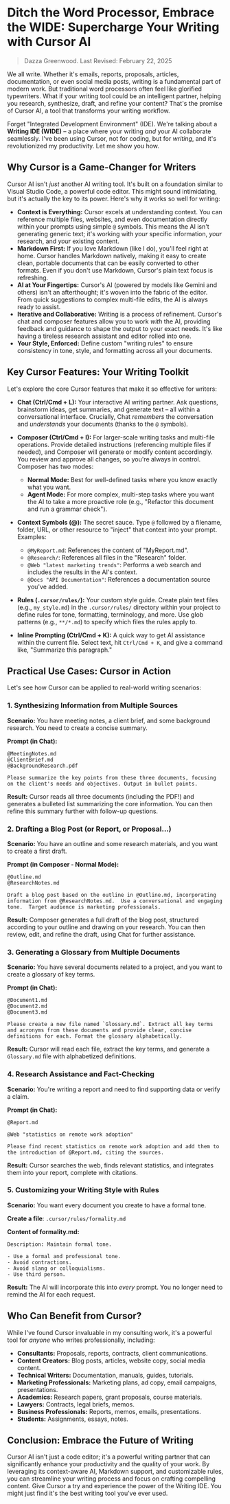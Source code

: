# Ditch the Word Processor, Embrace the WIDE: Supercharge Your Writing with Cursor AI

> Dazza Greenwood.
> Last Revised: February 22, 2025

We all write. Whether it's emails, reports, proposals, articles, documentation, or even social media posts, writing is a fundamental part of modern work. But traditional word processors often feel like glorified typewriters. What if your writing tool could be an intelligent partner, helping you research, synthesize, draft, and refine your content? That's the promise of Cursor AI, a tool that transforms your writing workflow.

Forget "Integrated Development Environment" (IDE). We're talking about a **Writing IDE (WIDE)** – a place where your writing *and* your AI collaborate seamlessly.  I've been using Cursor, not for coding, but for *writing*, and it's revolutionized my productivity.  Let me show you how.

## Why Cursor is a Game-Changer for Writers

Cursor AI isn't *just* another AI writing tool. It's built on a foundation similar to Visual Studio Code, a powerful code editor.  This might sound intimidating, but it's actually the key to its power.  Here's why it works so well for writing:

*   **Context is Everything:**  Cursor excels at understanding context. You can reference multiple files, websites, and even documentation directly within your prompts using simple `@` symbols.  This means the AI isn't generating generic text; it's working with *your* specific information, *your* research, and *your* existing content.
*   **Markdown First:** If you love Markdown (like I do), you'll feel right at home.  Cursor handles Markdown natively, making it easy to create clean, portable documents that can be easily converted to other formats.  Even if you don't use Markdown, Cursor's plain text focus is refreshing.
*   **AI at Your Fingertips:**  Cursor's AI (powered by models like Gemini and others) isn't an afterthought; it's woven into the fabric of the editor.  From quick suggestions to complex multi-file edits, the AI is always ready to assist.
*   **Iterative and Collaborative:** Writing is a process of refinement.  Cursor's chat and composer features allow you to work *with* the AI, providing feedback and guidance to shape the output to your exact needs. It's like having a tireless research assistant and editor rolled into one.
*   **Your Style, Enforced:**  Define custom "writing rules" to ensure consistency in tone, style, and formatting across all your documents.

## Key Cursor Features: Your Writing Toolkit

Let's explore the core Cursor features that make it so effective for writers:

*   **Chat (Ctrl/Cmd + L):** Your interactive AI writing partner.  Ask questions, brainstorm ideas, get summaries, and generate text – all within a conversational interface.  Crucially, Chat *remembers* the conversation and *understands* your documents (thanks to the `@` symbols).

*   **Composer (Ctrl/Cmd + I):**  For larger-scale writing tasks and multi-file operations.  Provide detailed instructions (referencing multiple files if needed), and Composer will generate or modify content accordingly.  You review and approve all changes, so you're always in control.  Composer has two modes:
    *   **Normal Mode:**  Best for well-defined tasks where you know exactly what you want.
    *   **Agent Mode:**  For more complex, multi-step tasks where you want the AI to take a more proactive role (e.g., "Refactor this document and run a grammar check").

*   **Context Symbols (@):** The secret sauce.  Type `@` followed by a filename, folder, URL, or other resource to "inject" that context into your prompt.  Examples:
    *   `@MyReport.md`:  References the content of "MyReport.md".
    *   `@Research/`:  References all files in the "Research" folder.
    *   `@Web "latest marketing trends"`:  Performs a web search and includes the results in the AI's context.
    *   `@Docs "API Documentation"`: References a documentation source you've added.

*   **Rules (`.cursor/rules/`):**  Your custom style guide.  Create plain text files (e.g., `my_style.md`) in the `.cursor/rules/` directory within your project to define rules for tone, formatting, terminology, and more.  Use glob patterns (e.g., `**/*.md`) to specify which files the rules apply to.

*   **Inline Prompting (Ctrl/Cmd + K):** A quick way to get AI assistance within the current file. Select text, hit `Ctrl/Cmd + K`, and give a command like, "Summarize this paragraph."

## Practical Use Cases: Cursor in Action

Let's see how Cursor can be applied to real-world writing scenarios:

### 1. Synthesizing Information from Multiple Sources

**Scenario:** You have meeting notes, a client brief, and some background research. You need to create a concise summary.

**Prompt (in Chat):**

```
@MeetingNotes.md
@ClientBrief.md
@BackgroundResearch.pdf

Please summarize the key points from these three documents, focusing on the client's needs and objectives. Output in bullet points.
```

**Result:** Cursor reads all three documents (including the PDF!) and generates a bulleted list summarizing the core information.  You can then refine this summary further with follow-up questions.

### 2. Drafting a Blog Post (or Report, or Proposal...)

**Scenario:** You have an outline and some research materials, and you want to create a first draft.

**Prompt (in Composer - Normal Mode):**

```
@Outline.md
@ResearchNotes.md

Draft a blog post based on the outline in @Outline.md, incorporating information from @ResearchNotes.md.  Use a conversational and engaging tone.  Target audience is marketing professionals.
```

**Result:** Composer generates a full draft of the blog post, structured according to your outline and drawing on your research.  You can then review, edit, and refine the draft, using Chat for further assistance.

### 3. Generating a Glossary from Multiple Documents

**Scenario:** You have several documents related to a project, and you want to create a glossary of key terms.

**Prompt (in Chat):**

```
@Document1.md
@Document2.md
@Document3.md

Please create a new file named `Glossary.md`. Extract all key terms and acronyms from these documents and provide clear, concise definitions for each. Format the glossary alphabetically.
```
**Result:** Cursor will read each file, extract the key terms, and generate a `Glossary.md` file with alphabetized definitions.

### 4. Research Assistance and Fact-Checking

**Scenario:** You're writing a report and need to find supporting data or verify a claim.

**Prompt (in Chat):**

```
@Report.md

@Web "statistics on remote work adoption"

Please find recent statistics on remote work adoption and add them to the introduction of @Report.md, citing the sources.
```

**Result:** Cursor searches the web, finds relevant statistics, and integrates them into your report, complete with citations.

### 5. Customizing your Writing Style with Rules
**Scenario:** You want every document you create to have a formal tone.

**Create a file**: `.cursor/rules/formality.md`

**Content of formality.md:**
```
Description: Maintain formal tone.

- Use a formal and professional tone.
- Avoid contractions.
- Avoid slang or colloquialisms.
- Use third person.
```

**Result:** The AI will incorporate this into *every* prompt. You no longer need to remind the AI for each request.

## Who Can Benefit from Cursor?

While I've found Cursor invaluable in my consulting work, it's a powerful tool for *anyone* who writes professionally, including:

*   **Consultants:** Proposals, reports, contracts, client communications.
*   **Content Creators:** Blog posts, articles, website copy, social media content.
*   **Technical Writers:** Documentation, manuals, guides, tutorials.
*   **Marketing Professionals:** Marketing plans, ad copy, email campaigns, presentations.
*   **Academics:** Research papers, grant proposals, course materials.
*   **Lawyers:** Contracts, legal briefs, memos.
*   **Business Professionals:** Reports, memos, emails, presentations.
* **Students:** Assignments, essays, notes.

## Conclusion: Embrace the Future of Writing

Cursor AI isn't just a code editor; it's a powerful writing partner that can significantly enhance your productivity and the quality of your work. By leveraging its context-aware AI, Markdown support, and customizable rules, you can streamline your writing process and focus on crafting compelling content.  Give Cursor a try and experience the power of the Writing IDE. You might just find it's the best writing tool you've ever used.